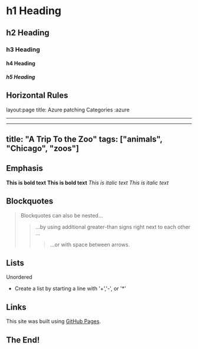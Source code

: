 # h1 Heading
## h2 Heading
### h3 Heading
#### h4 Heading
##### h5 Heading

## Horizontal Rules

layout:page
title: Azure patching
Categories :azure
___
---
title: "A Trip To the Zoo"
tags: ["animals", "Chicago", "zoos"]
---

## Emphasis

**This is bold text**
__This is bold text__
*This is italic text*
_This is italic text_


## Blockquotes

>Blockquotes can also be nested...
>> ...by using additional greater-than signs right next to each other ...
> > >...or with space between arrows.


## Lists
Unordered

+ Create a list by starting a line with '+','-', or '*'

## Links
This site was built using [GitHub Pages](https://github.com/MCMDS/mcmds.github.io/blob/2caf20af404a0a368f60bd0d6e40271c14692c7f/Drawing1.vsdx/).

## The End!
